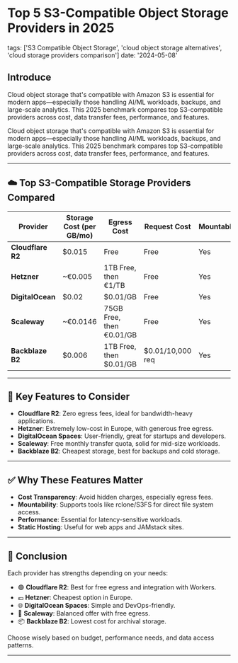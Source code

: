 # Top 5 S3-Compatible Object Storage Providers in 2025

tags: ['S3 Compatible Object Storage', 'cloud object storage alternatives', 'cloud storage providers comparison']
date: '2024-05-08'


## Introduce
Cloud object storage that's compatible with Amazon S3 is essential for modern apps—especially those handling AI/ML workloads, backups, and large-scale analytics. This 2025 benchmark compares top S3-compatible providers across cost, data transfer fees, performance, and features.

Cloud object storage that's compatible with Amazon S3 is essential for modern apps—especially those handling AI/ML workloads, backups, and large-scale analytics. This 2025 benchmark compares top S3-compatible providers across cost, data transfer fees, performance, and features.

---

## ☁️ Top S3-Compatible Storage Providers Compared

| Provider         | Storage Cost (per GB/mo) | Egress Cost              | Request Cost         | Mountable | Static Site Hosting |
|------------------|--------------------------|--------------------------|----------------------|-----------|----------------------|
| **Cloudflare R2** | $0.015                   | Free                     | Free                 | Yes       | Yes                  |
| **Hetzner**       | ~€0.005                  | 1TB Free, then €1/TB     | Free                 | Yes       | No                   |
| **DigitalOcean**  | $0.02                    | $0.01/GB                 | Free                 | Yes       | Yes                  |
| **Scaleway**      | ~€0.0146                 | 75GB Free, then €0.01/GB | Free                 | Yes       | Yes                  |
| **Backblaze B2**  | $0.006                   | 1TB Free, then $0.01/GB  | $0.01/10,000 req     | Yes       | No                   |

---

## 🧩 Key Features to Consider

- **Cloudflare R2**: Zero egress fees, ideal for bandwidth-heavy applications.
- **Hetzner**: Extremely low-cost in Europe, with generous free egress.
- **DigitalOcean Spaces**: User-friendly, great for startups and developers.
- **Scaleway**: Free monthly transfer quota, solid for mid-size workloads.
- **Backblaze B2**: Cheapest storage, best for backups and cold storage.

---

## ✅ Why These Features Matter

- **Cost Transparency**: Avoid hidden charges, especially egress fees.
- **Mountability**: Supports tools like rclone/S3FS for direct file system access.
- **Performance**: Essential for latency-sensitive workloads.
- **Static Hosting**: Useful for web apps and JAMstack sites.

---

## 🏁 Conclusion

Each provider has strengths depending on your needs:

- 🟢 **Cloudflare R2**: Best for free egress and integration with Workers.
- 💶 **Hetzner**: Cheapest option in Europe.
- 🌐 **DigitalOcean Spaces**: Simple and DevOps-friendly.
- 🧪 **Scaleway**: Balanced offer with free egress.
- 📦 **Backblaze B2**: Lowest cost for archival storage.

Choose wisely based on budget, performance needs, and data access patterns.

---
